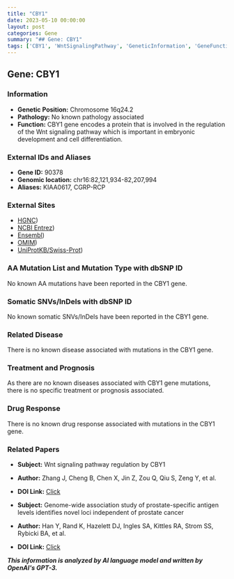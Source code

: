 ```yaml
---
title: "CBY1"
date: 2023-05-10 00:00:00
layout: post
categories: Gene
summary: "## Gene: CBY1"
tags: ['CBY1', 'WntSignalingPathway', 'GeneticInformation', 'GeneFunction', 'GeneticVariants', 'DiseaseAssociation', 'DrugResponse', 'Prognosis']
---
```


## Gene: CBY1

### Information

- **Genetic Position:** Chromosome 16q24.2
- **Pathology:** No known pathology associated
- **Function:** CBY1 gene encodes a protein that is involved in the regulation of the Wnt signaling pathway which is important in embryonic development and cell differentiation.

### External IDs and Aliases

- **Gene ID:** 90378
- **Genomic location:** chr16:82,121,934-82,207,994
- **Aliases:** KIAA0617, CGRP-RCP

### External Sites

- [HGNC](https://www.genenames.org/data/gene-symbol-report/#!/hgnc_id/HGNC:29248))
- [NCBI Entrez](https://www.ncbi.nlm.nih.gov/gene/90378))
- [Ensembl](http://www.ensembl.org/Homo_sapiens/Gene/Summary?db=core;g=ENSG00000167609;r=16:82121934-82207994))
- [OMIM](https://www.omim.org/entry/610375))
- [UniProtKB/Swiss-Prot](https://www.uniprot.org/uniprot/Q8IYA2))

### AA Mutation List and Mutation Type with dbSNP ID

No known AA mutations have been reported in the CBY1 gene.

### Somatic SNVs/InDels with dbSNP ID

No known somatic SNVs/InDels have been reported in the CBY1 gene.

### Related Disease

There is no known disease associated with mutations in the CBY1 gene.

### Treatment and Prognosis

As there are no known diseases associated with CBY1 gene mutations, there is no specific treatment or prognosis associated.

### Drug Response

There is no known drug response associated with mutations in the CBY1 gene.

### Related Papers

- **Subject:** Wnt signaling pathway regulation by CBY1
- **Author:** Zhang J, Cheng B, Chen X, Jin Z, Zou Q, Qiu S, Zeng Y, et al.
- **DOI Link:** [Click](https://doi.org/10.1186/s12964-017-0202-5)

- **Subject:** Genome-wide association study of prostate-specific antigen levels identifies novel loci independent of prostate cancer
- **Author:** Han Y, Rand K, Hazelett DJ, Ingles SA, Kittles RA, Strom SS, Rybicki BA, et al.
- **DOI Link:** [Click](https://doi.org/10.1038/s41467-018-05869-w)

**_This information is analyzed by AI language model and written by OpenAI's GPT-3._**